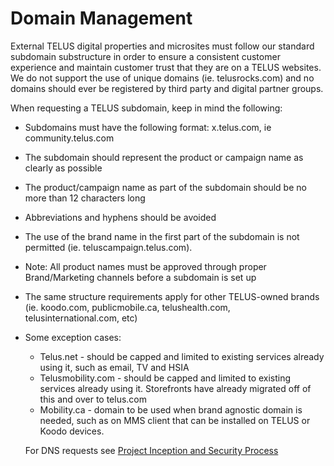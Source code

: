 # Domain Management

External TELUS digital properties and microsites must follow our standard subdomain substructure in order to ensure a consistent customer experience and maintain customer trust that they are on a TELUS websites. We do not support the use of unique domains (ie. telusrocks.com) and no domains should ever be registered by third party and digital partner groups.

When requesting a TELUS subdomain, keep in mind the following:
- Subdomains must have the following format: x.telus.com, ie community.telus.com
- The subdomain should represent the product or campaign name as clearly as possible
- The product/campaign name as part of the subdomain should be no more than 12 characters long
- Abbreviations and hyphens should be avoided
- The use of the brand name in the first part of the subdomain is not permitted (ie. teluscampaign.telus.com).
- Note: All product names must be approved through proper Brand/Marketing channels before a subdomain is set up
- The same structure requirements apply for other TELUS-owned brands (ie. koodo.com, publicmobile.ca, telushealth.com, telusinternational.com, etc)
- Some exception cases:
  - Telus.net - should be capped and limited to existing services already using it, such as email, TV and HSIA 
  - Telusmobility.com - should be capped and limited to existing services already using it. Storefronts have already migrated off of this and over to telus.com     	
  - Mobility.ca - domain to be used when brand agnostic domain is needed, such as on MMS client that can be installed on TELUS or Koodo devices.
  
  For DNS requests see [Project Inception and Security Process](project-inception-and-security-process.md)
  
